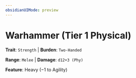 ```yaml
---
obsidianUIMode: preview
---
```

# Warhammer (Tier 1 Physical)

**Trait**: `Strength` | **Burden**: `Two-Handed`

**Range**: `Melee` | **Damage**: `d12+3 (Phy)`

**Feature**: Heavy (−1 to Agility)